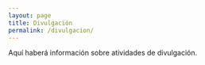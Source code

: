 ```yaml
---
layout: page
title: Divulgación
permalink: /divulgacion/
---
```


Aquí haberá información sobre atividades de divulgación.
